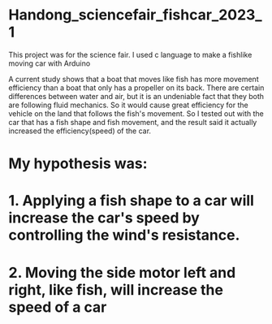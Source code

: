 # Handong_sciencefair_fishcar_2023_1
This project was for the science fair. I used c language to make a fishlike moving car with Arduino

A current study shows that a boat that moves like fish has more movement efficiency than a boat that only has a propeller on its back. There are certain differences between water and air, but it is an undeniable fact that they both are following fluid mechanics. So it would cause great efficiency for the vehicle on the land that follows the fish's movement.
So I tested out with the car that has a fish shape and fish movement, and the result said it actually increased the efficiency(speed) of the car.


# My hypothesis was:
# 1. Applying a fish shape to a car will increase the car's speed by controlling the wind's resistance. 
# 2. Moving the side motor left and right, like fish, will increase the speed of a car

